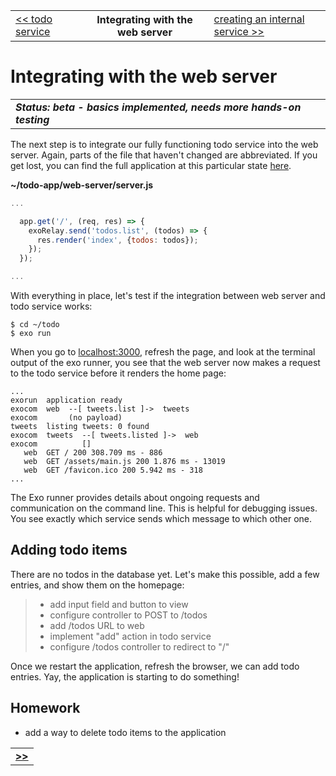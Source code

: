 <table>
  <tr>
    <td><a href="10_todo_service.md">&lt;&lt; todo service</a></td>
    <th>Integrating with the web server</th>
    <td><a href="12_adding_todo_items.md">creating an internal service &gt;&gt;</a></td>
  </tr>
</table>


# Integrating with the web server

<table>
  <tr>
    <td>
      <b><i>
        Status: beta - basics implemented, needs more hands-on testing
      </i></b>
    </td>
  </tr>
</table>

The next step is to integrate our fully functioning todo service into the web server.
Again, parts of the file that haven't changed are abbreviated.
If you get lost, you can find the full application at this particular state [here]().

__~/todo-app/web-server/server.js__

```javascript
...

  app.get('/', (req, res) => {
    exoRelay.send('todos.list', (todos) => {
      res.render('index', {todos: todos});
    });
  });

...
```

With everything in place,
let's test if the integration between web server and todo service works:

```
$ cd ~/todo
$ exo run
```

When you go to [localhost:3000](http://localhost:3000),
refresh the page,
and look at the terminal output of the exo runner,
you see that the web server now makes a request to the todo service
before it renders the home page:

```
...
exorun  application ready
exocom  web  --[ tweets.list ]->  tweets
exocom       (no payload)
tweets  listing tweets: 0 found
exocom  tweets  --[ tweets.listed ]->  web
exocom          []
   web  GET / 200 308.709 ms - 886
   web  GET /assets/main.js 200 1.876 ms - 13019
   web  GET /favicon.ico 200 5.942 ms - 318
...
```

The Exo runner provides details about ongoing requests and communication
on the command line.
This is helpful for debugging issues.
You see exactly which service sends which message to which other one.


## Adding todo items

There are no todos in the database yet.
Let's make this possible, add a few entries, and show them on the homepage:

> * add input field and button to view
> * configure controller to POST to /todos
> * add /todos URL to web
> * implement "add" action in todo service
> * configure /todos controller to redirect to "/"

Once we restart the application,
refresh the browser,
we can add todo entries.
Yay, the application is starting to do something!


## Homework

* add a way to delete todo items to the application



<table>
  <tr>
    <td><a href="12_adding_todo_items.md"><b>&gt;&gt;</b></a></td>
  </tr>
</table>
